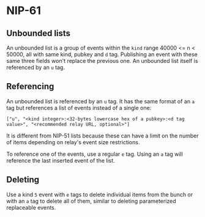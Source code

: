 NIP-61
======

Unbounded lists
---------------

An unbounded list is a group of events within the `kind` range 40000 <= n < 50000, all
with same kind, pubkey and `d` tag. Publishing an event with these same three fields
won't replace the previous one. An unbounded list itself is referenced by an `u` tag.

## Referencing

An unbounded list is referenced by an `u` tag.
It has the same format of an `a` tag
but references a list of events instead of a single one:

`["u", "<kind integer>:<32-bytes lowercase hex of a pubkey>:<d tag value>", "<recommended relay URL, optional>"]`

It is different from NIP-51 lists because these can have a limit on the number of items depending on relay's event size restrictions.

To reference one of the events, use a regular `e` tag.
Using an `a` tag will reference the last inserted event of the list.

## Deleting

Use a kind `5` event with `e` tags to delete individual items from the bunch
or with an `a` tag to delete all of them, similar to deleting parameterized
replaceable events.
